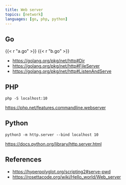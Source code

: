 ```yaml
---
title: Web server
topics: [network]
languages: [go, php, python]
---
```


## Go

{{< r "a.go" >}}
{{< r "b.go" >}}

- <https://golang.org/pkg/net/http#Dir>
- <https://golang.org/pkg/net/http#FileServer>
- <https://golang.org/pkg/net/http#ListenAndServe>

## PHP

~~~
php -S localhost:10
~~~

<https://php.net/features.commandline.webserver>

## Python

~~~
python3 -m http.server --bind localhost 10
~~~

<https://docs.python.org/library/http.server.html>

## References

- <https://hyperpolyglot.org/scripting2#serve-pwd>
- <https://rosettacode.org/wiki/Hello_world/Web_server>
